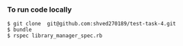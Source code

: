 ### To run code locally

```
$ git clone  git@github.com:shved270189/test-task-4.git
$ bundle
$ rspec library_manager_spec.rb
```
